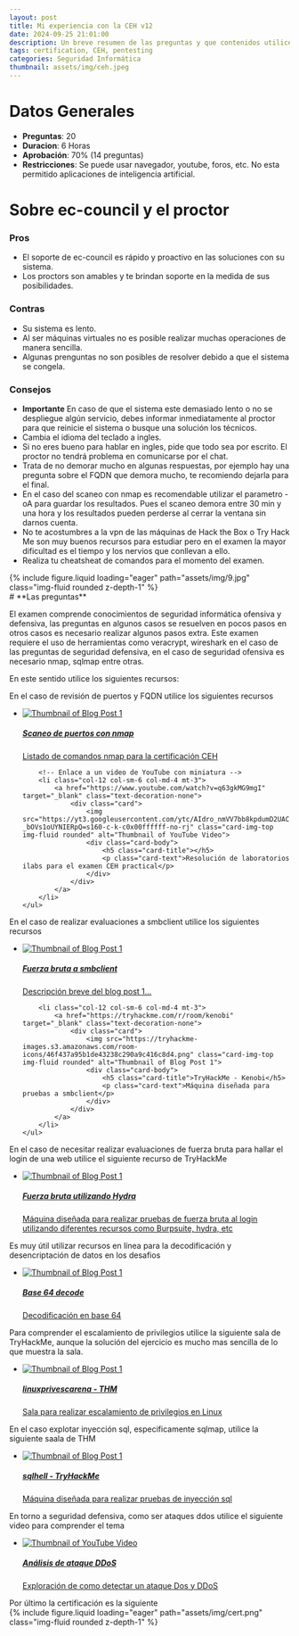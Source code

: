 ```yaml
---
layout: post
title: Mi experiencia con la CEH v12
date: 2024-09-25 21:01:00
description: Un breve resumen de las preguntas y que contenidos utilice para estudiar
tags: certification, CEH, pentesting
categories: Seguridad Informática
thumbnail: assets/img/ceh.jpeg
---
```


# **Datos Generales**
- **Preguntas**: 20
- **Duracion**: 6 Horas
- **Aprobación**: 70% (14 preguntas)
- **Restricciones**: Se puede usar navegador, youtube, foros, etc. No esta permitido aplicaciones de inteligencia artificial.


# **Sobre ec-council y el proctor**
### Pros
- El soporte de ec-council es rápido y proactivo en las soluciones con su sistema.
- Los proctors son amables y te brindan soporte en la medida de sus posibilidades.

### Contras
- Su sistema es lento.
- Al ser máquinas virtuales no es posible realizar muchas operaciones de manera sencilla.
- Algunas prenguntas no son posibles de resolver debido a que el sistema se congela.

### Consejos
- **Importante** En caso de que el sistema este demasiado lento o no se despliegue algún servicio, debes informar inmediatamente al proctor para que reinicie el sistema o busque una solución los técnicos.
- Cambia el idioma del teclado a ingles.
- Si no eres bueno para hablar en ingles, pide que todo sea por escrito. El proctor no tendrá problema en comunicarse por el chat.
- Trata de no demorar mucho en algunas respuestas, por ejemplo hay una pregunta sobre el FQDN que demora mucho, te recomiendo dejarla para el final.
- En el caso del scaneo con nmap es recomendable utilizar el parametro -oA para guardar los resultados. Pues el scaneo demora entre 30 min y una hora y los resultados pueden perderse al cerrar la ventana sin darnos cuenta.
- No te acostumbres a la vpn de las máquinas de Hack the Box o Try Hack Me son muy buenos recursos para estudiar pero en el examen la mayor dificultad es el tiempo y los nervios que conllevan a ello.
- Realiza tu cheatsheat de comandos para el momento del examen.


<div class="row mt-3">
    <div class="col-sm mt-3 mt-md-0">
        {% include figure.liquid loading="eager" path="assets/img/9.jpg" class="img-fluid rounded z-depth-1" %}
    </div>
</div>
# **Las preguntas**

El examen comprende conocimientos de seguridad informática ofensiva y defensiva, las preguntas en algunos casos se resuelven en pocos pasos en otros casos es necesario realizar algunos pasos extra. Este examen requiere el uso de herramientas como veracrypt, wireshark en el caso de las preguntas de seguridad defensiva, en el caso de seguridad ofensiva es necesario nmap, sqlmap entre otras.

En este sentido utilice los siguientes recursos:

En el caso de revisión de puertos y FQDN utilice los siguientes recursos 
<div class="container mt-3">
    <ul class="list-unstyled d-flex flex-wrap justify-content-center">
        <!-- Enlace a un blog con miniatura -->
        <li class="col-12 col-sm-6 col-md-4 mt-3">
            <a href="https://github.com/cmuppin/CEH/blob/main/Scanning%20Nmap" target="_blank" class="text-decoration-none">
                <div class="card">
                    <img src="https://github.githubassets.com/assets/GitHub-Mark-ea2971cee799.png" class="card-img-top img-fluid rounded" alt="Thumbnail of Blog Post 1">
                    <div class="card-body">
                        <h5 class="card-title">Scaneo de puertos con nmap</h5>
                        <p class="card-text">Listado de comandos nmap para la certificación CEH</p>
                    </div>
                </div>
            </a>
        </li>

        <!-- Enlace a un video de YouTube con miniatura -->
        <li class="col-12 col-sm-6 col-md-4 mt-3">
            <a href="https://www.youtube.com/watch?v=q63gkMG9mgI" target="_blank" class="text-decoration-none">
                <div class="card">
                    <img src="https://yt3.googleusercontent.com/ytc/AIdro_nmVV7bb8kpdumD2UAChvRAPHFn4i-_bOVs1oUYNIERpQ=s160-c-k-c0x00ffffff-no-rj" class="card-img-top img-fluid rounded" alt="Thumbnail of YouTube Video">
                    <div class="card-body">
                        <h5 class="card-title"></h5>
                        <p class="card-text">Resolución de laboratorios ilabs para el examen CEH practical</p>
                    </div>
                </div>
            </a>
        </li>
    </ul>
</div>
En el caso de realizar evaluaciones a smbclient utilice los siguientes recursos
<div class="container mt-3">
    <ul class="list-unstyled d-flex flex-wrap justify-content-center">
        <!-- Enlace a un blog con miniatura -->
        <li class="col-12 col-sm-6 col-md-4 mt-3">
            <a href="https://tkcyber.com/2022/05/23/bruteforce-samba-with-smbrute/" target="_blank" class="text-decoration-none">
                <div class="card">
                    <img src="https://tkcyber.com/wp-content/uploads/2022/05/smbrute.jpg" class="card-img-top img-fluid rounded" alt="Thumbnail of Blog Post 1">
                    <div class="card-body">
                        <h5 class="card-title">Fuerza bruta a smbclient</h5>
                        <p class="card-text">Descripción breve del blog post 1...</p>
                    </div>
                </div>
            </a>
        </li>

        <li class="col-12 col-sm-6 col-md-4 mt-3">
            <a href="https://tryhackme.com/r/room/kenobi" target="_blank" class="text-decoration-none">
                <div class="card">
                    <img src="https://tryhackme-images.s3.amazonaws.com/room-icons/46f437a95b1de43238c290a9c416c8d4.png" class="card-img-top img-fluid rounded" alt="Thumbnail of Blog Post 1">
                    <div class="card-body">
                        <h5 class="card-title">TryHackMe - Kenobi</h5>
                        <p class="card-text">Máquina diseñada para pruebas a smbclient</p>
                    </div>
                </div>
            </a>
        </li>
    </ul>
</div>

En el caso de necesitar realizar evaluaciones de fuerza bruta para hallar el login de una web utilice el siguiente recurso de TryHackMe

<div class="container mt-3">
    <ul class="list-unstyled d-flex flex-wrap justify-content-center">
        <!-- Enlace a un blog con miniatura -->
        <li class="col-12 col-sm-6 col-md-4 mt-3">
            <a href="https://tryhackme.com/r/room/zeno" target="_blank" class="text-decoration-none">
                <div class="card">
                    <img src="https://tryhackme-images.s3.amazonaws.com/room-icons/6aaead7a901eb44de0d69d31d4a6b5ae.jpeg" class="card-img-top img-fluid rounded" alt="Thumbnail of Blog Post 1">
                    <div class="card-body">
                        <h5 class="card-title">Fuerza bruta utilizando Hydra</h5>
                        <p class="card-text">Máquina diseñada para realizar pruebas de fuerza bruta al login utilizando diferentes recursos como Burpsuite, hydra, etc</p>
                    </div>
                </div>
            </a>
        </li>
    </ul>
</div>


Es muy útil utilizar recursos en línea para la decodificación y desencriptación de datos en los desafios
<div class="container mt-3">
    <ul class="list-unstyled d-flex flex-wrap justify-content-center">
        <!-- Enlace a un blog con miniatura -->
        <li class="col-12 col-sm-6 col-md-4 mt-3">
            <a href="https://www.base64decode.org/es/" target="_blank" class="text-decoration-none">
                <div class="card">
                    <img src="https://cdn.base64decode.org/assets/images/b64-180.webp" class="card-img-top img-fluid rounded" alt="Thumbnail of Blog Post 1">
                    <div class="card-body">
                        <h5 class="card-title">Base 64 decode</h5>
                        <p class="card-text">Decodificación en base 64</p>
                    </div>
                </div>
            </a>
        </li>
    </ul>
</div>

Para comprender el escalamiento de privilegios utilice la siguiente sala de TryHackMe, aunque la solución del ejercicio es mucho mas sencilla de lo que muestra la sala.

<div class="container mt-3">
    <ul class="list-unstyled d-flex flex-wrap justify-content-center">
        <!-- Enlace a un blog con miniatura -->
        <li class="col-12 col-sm-6 col-md-4 mt-3">
            <a href="https://tryhackme.com/room/linuxprivescarena" target="_blank" class="text-decoration-none">
                <div class="card">
                    <img src="https://tryhackme-images.s3.amazonaws.com/room-icons/43afc4ae36b5432c737ff13fdaf911a5.png" class="card-img-top img-fluid rounded" alt="Thumbnail of Blog Post 1">
                    <div class="card-body">
                        <h5 class="card-title">linuxprivescarena - THM</h5>
                        <p class="card-text">Sala para realizar escalamiento de privilegios en Linux</p>
                    </div>
                </div>
            </a>
        </li>
    </ul>
</div>

En el caso explotar inyección sql, especificamente sqlmap, utilice la siguiente saala de THM

<div class="container mt-3">
    <ul class="list-unstyled d-flex flex-wrap justify-content-center">
        <!-- Enlace a un blog con miniatura -->
        <li class="col-12 col-sm-6 col-md-4 mt-3">
            <a href="https://tryhackme.com/r/room/sqhell" target="_blank" class="text-decoration-none">
                <div class="card">
                    <img src="https://tryhackme-images.s3.amazonaws.com/room-icons/32586486f8adc4ce95c49f91ab6ef0fd.jpeg" class="card-img-top img-fluid rounded" alt="Thumbnail of Blog Post 1">
                    <div class="card-body">
                        <h5 class="card-title">sqlhell - TryHackMe</h5>
                        <p class="card-text">Máquina diseñada para realizar pruebas de inyección sql</p>
                    </div>
                </div>
            </a>
        </li>
    </ul>
</div>


En torno a seguridad defensiva, como ser ataques ddos utilice el siguiente video para comprender el tema

<div class="container mt-3">
    <ul class="list-unstyled d-flex flex-wrap justify-content-center">
        <li class="col-12 col-sm-6 col-md-4 mt-3">
            <a href="https://www.youtube.com/watch?v=m2LoHpqrN4o" target="_blank" class="text-decoration-none">
                <div class="card">
                    <img src="https://yt3.googleusercontent.com/eiDEmNRJlPXyAazD_GyJRJLsmSqWMmBN-BJDfc-ouxtifKuQDRQpI2-DYA-y2_oXzuTleaGnJQ=s160-c-k-c0x00ffffff-no-rj" class="card-img-top img-fluid rounded" alt="Thumbnail of YouTube Video">
                    <div class="card-body">
                        <h5 class="card-title">Análisis de ataque DDoS</h5>
                        <p class="card-text">Exploración de como detectar un ataque Dos y DDoS</p>
                    </div>
                </div>
            </a>
        </li>
    </ul>
</div>
Por último la certificación es la siguiente

<div class="row mt-3 justify-content-center">
    <div class="col-8 col-sm-6 col-md-4 mt-3 mt-md-0">
        <div class="img-container">
            {% include figure.liquid loading="eager" path="assets/img/cert.png" class="img-fluid rounded z-depth-1" %}
        </div>
    </div>
</div>


